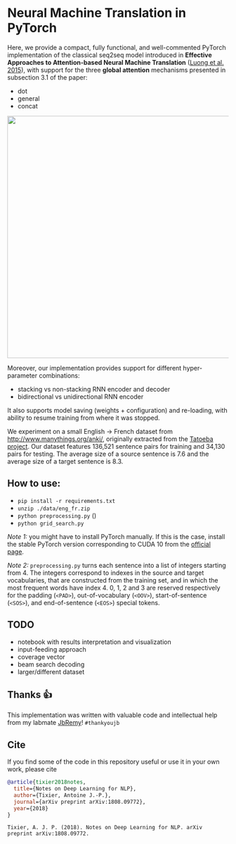 
# Neural Machine Translation in PyTorch

Here, we provide a compact, fully functional, and well-commented PyTorch implementation of the classical seq2seq model introduced in **Effective Approaches to Attention-based Neural Machine Translation** ([Luong et al. 2015](https://arxiv.org/pdf/1508.04025.pdf)), with support for the three **global attention** mechanisms presented in subsection 3.1 of the paper:

* dot
* general
* concat

<p align="center">
<img src="https://raw.githubusercontent.com/Tixierae/deep_learning_NLP/blob/master/NMT/global_summary_improved.png" alt="" width="550"/>
</p>

Moreover, our implementation provides support for different hyper-parameter combinations:

* stacking vs non-stacking RNN encoder and decoder
* bidirectional vs unidirectional RNN encoder

It also supports model saving (weights + configuration) and re-loading, with ability to resume training from where it was stopped.

We experiment on a small English -> French dataset from http://www.manythings.org/anki/, originally extracted from the [Tatoeba project](https://tatoeba.org/eng/). Our dataset features 136,521 sentence pairs for training and 34,130 pairs for testing. The average size of a source sentence is 7.6 and the average size of
a target sentence is 8.3.

## How to use:

* `pip install -r requirements.txt` 
* `unzip ./data/eng_fr.zip`
* `python preprocessing.py` ()
* `python grid_search.py`


*Note 1:* you might have to install PyTorch manually. If this is the case, install the stable PyTorch version corresponding to CUDA 10 from the [official page](https://pytorch.org/get-started/locally/).

*Note 2:* `preprocessing.py` turns each sentence into a list of integers starting from 4. The integers correspond to indexes in the source and target vocabularies, that are constructed from the training set, and in which the most frequent words have index 4. 0, 1, 2 and 3 are reserved respectively for the padding (`<PAD>`), out-of-vocabulary (`<OOV>`), start-of-sentence (`<SOS>`), and end-of-sentence (`<EOS>`) special tokens.

## TODO

* notebook with results interpretation and visualization
* input-feeding approach
* coverage vector
* beam search decoding
* larger/different dataset

## Thanks :thumbsup:
This implementation was written with valuable code and intellectual help from my labmate [JbRemy](https://github.com/JbRemy)! `#thankyoujb` 

## Cite
If you find some of the code in this repository useful or use it in your own work, please cite
```BibTeX
@article{tixier2018notes,
  title={Notes on Deep Learning for NLP},
  author={Tixier, Antoine J.-P.},
  journal={arXiv preprint arXiv:1808.09772},
  year={2018}
}
```

```
Tixier, A. J. P. (2018). Notes on Deep Learning for NLP. arXiv preprint arXiv:1808.09772.
```
